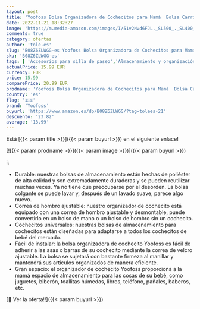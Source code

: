 ```yaml
---
layout: post
title: 'Yoofoss Bolsa Organizadora de Cochecitos para Mamá  Bolsa Carrito Bebe  Universal cochecito de bebé para Todos Los cochecitos  gris '
date: 2022-11-21 18:32:27
image: 'https://m.media-amazon.com/images/I/51v2Nvd6FJL._SL500_._SL400_.jpg'
comments: true
category: ofertas
author: 'tole.es'
slug: 'B08Z6ZLWGG-es Yoofoss Bolsa Organizadora de Cochecitos para Mamá Bolsa...'
sku: 'B08Z6ZLWGG-es'
tags: [ 'Accesorios para silla de paseo','Almacenamiento y organización para silla de paseo','Bebé','Carritos, sillas de paseo y accesorios','bebe','bebé','yoofoss','🇪🇸', ]
actualPrice: 15.99 EUR
currency: EUR
price: 15.99
comparePrice: 20.99 EUR
prodname: 'Yoofoss Bolsa Organizadora de Cochecitos para Mamá  Bolsa Carrito Bebe  Universal cochecito de bebé para Todos Los cochecitos  gris '
country: 'es'
flag: '🇪🇸'
brand: 'Yoofoss'
buyurl: 'https://www.amazon.es/dp/B08Z6ZLWGG/?tag=tolees-21'
descuento: '23.82'
average: '13.99'
---
```


Está [{{< param title >}}]({{< param buyurl >}}) en el siguiente enlace!

[![{{< param prodname >}}]({{< param image >}})]({{< param buyurl >}})

ℹ️:

- Durable: nuestras bolsas de almacenamiento están hechas de poliéster de alta calidad y son extremadamente duraderas y se pueden reutilizar muchas veces. Ya no tiene que preocuparse por el desorden. La bolsa colgante se puede lavar y, después de un lavado suave, parece algo nuevo.
- Correa de hombro ajustable: nuestro organizador de cochecito está equipado con una correa de hombro ajustable y desmontable, puede convertirlo en un bolso de mano o un bolso de hombro sin un cochecito.
- Cochecitos universales: nuestras bolsas de almacenamiento para cochecitos están diseñadas para adaptarse a todos los cochecitos de bebé del mercado.
- Fácil de instalar: la bolsa organizadora de cochecito Yoofoss es fácil de adherir a las asas o barras de su cochecito mediante la correa de velcro ajustable. La bolsa se sujetará con bastante firmeza al manillar y mantendrá sus artículos organizados de manera eficiente.
- Gran espacio: el organizador de cochecito Yoofoss proporciona a la mamá espacio de almacenamiento para las cosas de su bebé, como juguetes, biberón, toallitas húmedas, libros, teléfono, pañales, baberos, etc.

[🛒 Ver la oferta!!]({{< param buyurl >}})
